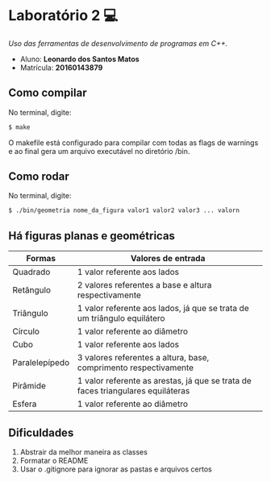 # Laboratório 2  :computer:
*Uso das ferramentas de desenvolvimento de programas em C++.*

 * Aluno: **Leonardo dos Santos Matos**
 * Matrícula: **20160143879**
 
## Como compilar
No terminal, digite: 
```bash
$ make
```
O makefile está configurado para compilar com todas as flags de warnings e ao final gera um arquivo executável no diretório /bin.

## Como rodar
No terminal, digite:
```bash
$ ./bin/geometria nome_da_figura valor1 valor2 valor3 ... valorn
```
## Há figuras planas e geométricas

Formas | Valores de entrada
------------ | -------------
Quadrado | 1 valor referente aos lados
Retângulo | 2 valores referentes a base e altura respectivamente
Triângulo | 1 valor referente aos lados, já que se trata de um triângulo equilátero
Círculo | 1 valor referente ao diâmetro
Cubo | 1 valor referente aos lados
Paralelepípedo | 3 valores referentes a altura, base, comprimento respectivamente
Pirâmide | 1 valor referente as arestas, já que se trata de faces triangulares equiláteras
Esfera | 1 valor referente ao diâmetro

## Dificuldades

1. Abstrair da melhor maneira as classes
2. Formatar o README
3. Usar o .gitignore para ignorar as pastas e arquivos certos